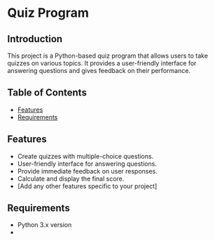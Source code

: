 # Quiz Program

## Introduction

This project is a Python-based quiz program that allows users to take quizzes on various topics. It provides a user-friendly interface for answering questions and gives feedback on their performance.

## Table of Contents

- [Features](#features)
- [Requirements](#requirements)


## Features

- Create quizzes with multiple-choice questions.
- User-friendly interface for answering questions.
- Provide immediate feedback on user responses.
- Calculate and display the final score.
- [Add any other features specific to your project]

## Requirements



- Python 3.x version
- 



